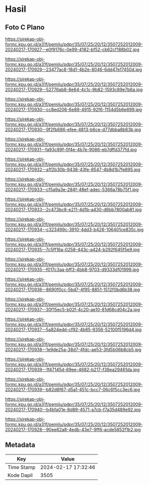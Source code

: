 # Hasil

## Foto C Plano

https://sirekap-obj-formc.kpu.go.id/a31f/pemilu/pdpr/35/07/25/20/12/3507252012009-20240217-170927--e0f9176c-0e99-4182-bf52-cb62cf188b02.jpg

https://sirekap-obj-formc.kpu.go.id/a31f/pemilu/pdpr/35/07/25/20/12/3507252012009-20240217-170929--23477ac8-18d1-4b2e-8046-6dd47e17450d.jpg

https://sirekap-obj-formc.kpu.go.id/a31f/pemilu/pdpr/35/07/25/20/12/3507252012009-20240217-170929--52776ab8-8e64-4c1c-9b82-1593c89e7b6a.jpg

https://sirekap-obj-formc.kpu.go.id/a31f/pemilu/pdpr/35/07/25/20/12/3507252012009-20240217-170930--cc8ed206-6e89-4915-92f6-1154d5b6e699.jpg

https://sirekap-obj-formc.kpu.go.id/a31f/pemilu/pdpr/35/07/25/20/12/3507252012009-20240217-170930--9f2fb686-efee-4813-b6ce-d77dbba8b63b.jpg

https://sirekap-obj-formc.kpu.go.id/a31f/pemilu/pdpr/35/07/25/20/12/3507252012009-20240217-170931--fa93c89f-0f4e-4b7e-9086-eb7dffd377fd.jpg

https://sirekap-obj-formc.kpu.go.id/a31f/pemilu/pdpr/35/07/25/20/12/3507252012009-20240217-170932--a1f2b30b-9438-43fe-8547-4b8d1b7fe895.jpg

https://sirekap-obj-formc.kpu.go.id/a31f/pemilu/pdpr/35/07/25/20/12/3507252012009-20240217-170933--cf5a9a3e-284f-48ef-adec-5366a78b75f1.jpg

https://sirekap-obj-formc.kpu.go.id/a31f/pemilu/pdpr/35/07/25/20/12/3507252012009-20240217-170933--2c473bc8-e211-4d1b-a430-d6bb7800ab81.jpg

https://sirekap-obj-formc.kpu.go.id/a31f/pemilu/pdpr/35/07/25/20/12/3507252012009-20240217-170934--c323499c-3910-4dd3-b426-106401ce835c.jpg

https://sirekap-obj-formc.kpu.go.id/a31f/pemilu/pdpr/35/07/25/20/12/3507252012009-20240217-170935--7c5ff16a-0258-443c-a424-b292f645f5e9.jpg

https://sirekap-obj-formc.kpu.go.id/a31f/pemilu/pdpr/35/07/25/20/12/3507252012009-20240217-170935--f017c3aa-bff3-4bb8-9703-d9333df01999.jpg

https://sirekap-obj-formc.kpu.go.id/a31f/pemilu/pdpr/35/07/25/20/12/3507252012009-20240217-170936--8690f0cc-5bd7-4f95-8851-1512f0bd6b38.jpg

https://sirekap-obj-formc.kpu.go.id/a31f/pemilu/pdpr/35/07/25/20/12/3507252012009-20240217-170937--30f15ec5-b02f-4c20-ae10-81d68cd04c2a.jpg

https://sirekap-obj-formc.kpu.go.id/a31f/pemilu/pdpr/35/07/25/20/12/3507252012009-20240217-170937--5a824edd-cf92-4b65-9356-52100f5196d4.jpg

https://sirekap-obj-formc.kpu.go.id/a31f/pemilu/pdpr/35/07/25/20/12/3507252012009-20240217-170938--1e9de25a-38d7-4fdc-ae53-3fd5b06b8cb5.jpg

https://sirekap-obj-formc.kpu.go.id/a31f/pemilu/pdpr/35/07/25/20/12/3507252012009-20240217-170939--1f47145d-69ee-4682-b217-f38ea29461da.jpg

https://sirekap-obj-formc.kpu.go.id/a31f/pemilu/pdpr/35/07/25/20/12/3507252012009-20240217-170939--b82d8f67-d5a1-451c-bcc7-06c6f5cc3ec6.jpg

https://sirekap-obj-formc.kpu.go.id/a31f/pemilu/pdpr/35/07/25/20/12/3507252012009-20240217-170940--b4bfa01e-8d89-4571-a7cb-f7a35d489e92.jpg

https://sirekap-obj-formc.kpu.go.id/a31f/pemilu/pdpr/35/07/25/20/12/3507252012009-20240217-170928--90ee62a8-4edb-43e7-9ff6-acde5852f1b2.jpg


## Metadata

| Key        | Value               |
| ---------- | ------------------- |
| Time Stamp | 2024-02-17 17:32:46 |
| Kode Dapil | 3505                |



